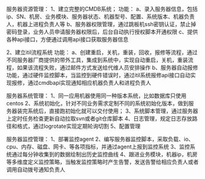 服务器资源管理：
1、建立完整的CMDB系统；
功能：
a、录入服务器信息，包括ip、SN、机房、业务模块、服务器状态、机器型号、配置、系统版本、机器负责人，机器上进程负责人等
b、服务器权限管理，通过跳板机ssh密钥认证，禁止掉密码登录，业务人员申请服务器权限后，后台自动执行授权脚本开通权限
c、提供各种api接口，方便通过调用api接口获取服务器信息

2、建立itil流程系统
功能：
a、创建重启，关机，重装，回收，报修等流程，通过不同服务器厂商提供的带外工具，集成到系统中，实现自动重启，关机，重装流程，如果该流程失败，通过邮件方式发送给代维人员安排操作
b、服务器自动报修功能，通过硬件监控脚本，当监控到硬件错误时，通过itil系统报修api接口自动实现报修，通过cmdbapi实现通知相应机器负责人和进程负责人

服务器系统管理：
1、同一应用机器使用同一种版本系统，比如数据库只使用centos
2、系统初始化，针对不同业务需求定制不同的系统初始化版本，做到服务器装完系统后，直接跑初始化就可以交付使用；
3、系统脚本管理，通过服务器上定时任务检查更新自动拉取svn或者git仓库脚本
4、日志管理，规定日志存放路径和格式，通过logrotate实现定期轮询切割
5、配置管理

服务器监控管理：
1、部署监控agent
2、编写服务器监控脚本，采取负载、io、cpu、内存、磁盘、网卡、等各项指标，并通过agent上报到监控系统
3、监控系统通过每分钟收集到的数据绘制出历史监控曲线
4、跟进业务模块，机器ip，机房等多维度定义监控策略，当触发监控策略时产生告警，发送告警给相应负责人或者调用自动拨号通知负责人










